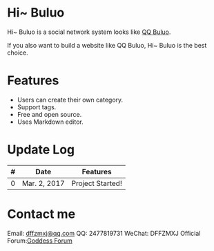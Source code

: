 # Hi~ Buluo #

Hi~ Buluo is a social network system looks like [QQ Buluo](http://buluo.qq.com).

If you also want to build a website like QQ Buluo, Hi~ Buluo is the best choice.

# Features #

* Users can create their own category.
* Support tags.
* Free and open source.
* Uses Markdown editor.

# Update Log #

\# | Date | Features
:---: | :---: | :---:
0 | Mar. 2, 2017 | Project Started!

# Contact me #

Email: [dffzmxj@qq.com](mailto:dffzmxj@qq.com)
QQ: 2477819731  WeChat: DFFZMXJ
Official Forum:[Goddess Forum](http://forum.dffzmxj.tk)